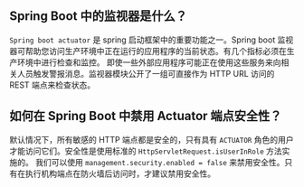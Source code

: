 ## Spring Boot 中的监视器是什么？

`Spring boot actuator` 是 spring 启动框架中的重要功能之一。Spring boot 监视器可帮助您访问生产环境中正在运行的应用程序的当前状态。有几个指标必须在生产环境中进行检查和监控。
即使一些外部应用程序可能正在使用这些服务来向相关人员触发警报消息。监视器模块公开了一组可直接作为 HTTP URL 访问的 REST 端点来检查状态。


## 如何在 Spring Boot 中禁用 Actuator 端点安全性？

默认情况下，所有敏感的 HTTP 端点都是安全的，只有具有 `ACTUATOR` 角色的用户才能访问它们。安全性是使用标准的 `HttpServletRequest.isUserInRole` 方法实施的。 
我们可以使用 `management.security.enabled = false` 来禁用安全性。只有在执行机构端点在防火墙后访问时，才建议禁用安全性。